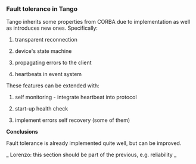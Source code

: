 ### Fault tolerance in Tango

Tango inherits some properties from CORBA due to implementation as well as introduces new ones. Specifically:

1) transparent reconnection

2) device's state machine

3) propagating errors to the client

4) heartbeats in event system

These features can be extended with:

1) self monitoring - integrate heartbeat into protocol

2) start-up health check

3) implement errors self recovery (some of them)

**Conclusions**

Fault tolerance is already implemented quite well, but can be improved.

_ Lorenzo: this section should be part of the previous, e.g. reliability _